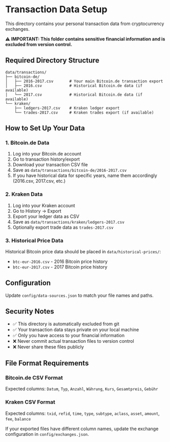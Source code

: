 # Transaction Data Setup

This directory contains your personal transaction data from cryptocurrency exchanges. 

⚠️ **IMPORTANT: This folder contains sensitive financial information and is excluded from version control.**

## Required Directory Structure

```
data/transactions/
├── bitcoin-de/
│   ├── 2016-2017.csv       # Your main Bitcoin.de transaction export
│   ├── 2016.csv            # Historical Bitcoin.de data (if available)
│   └── 2017.csv            # Historical Bitcoin.de data (if available)
└── kraken/
    ├── ledgers-2017.csv    # Kraken ledger export
    └── trades-2017.csv     # Kraken trades export (if available)
```

## How to Set Up Your Data

### 1. Bitcoin.de Data
1. Log into your Bitcoin.de account
2. Go to transaction history/export
3. Download your transaction CSV file
4. Save as `data/transactions/bitcoin-de/2016-2017.csv`
5. If you have historical data for specific years, name them accordingly (2016.csv, 2017.csv, etc.)

### 2. Kraken Data
1. Log into your Kraken account
2. Go to History → Export
3. Export your ledger data as CSV
4. Save as `data/transactions/kraken/ledgers-2017.csv`
5. Optionally export trade data as `trades-2017.csv`

### 3. Historical Price Data
Historical Bitcoin price data should be placed in `data/historical-prices/`:
- `btc-eur-2016.csv` - 2016 Bitcoin price history
- `btc-eur-2017.csv` - 2017 Bitcoin price history

## Configuration

Update `config/data-sources.json` to match your file names and paths.

## Security Notes

- ✅ This directory is automatically excluded from git
- ✅ Your transaction data stays private on your local machine
- ✅ Only you have access to your financial information
- ❌ Never commit actual transaction files to version control
- ❌ Never share these files publicly

## File Format Requirements

### Bitcoin.de CSV Format
Expected columns: `Datum`, `Typ`, `Anzahl`, `Währung`, `Kurs`, `Gesamtpreis`, `Gebühr`

### Kraken CSV Format  
Expected columns: `txid`, `refid`, `time`, `type`, `subtype`, `aclass`, `asset`, `amount`, `fee`, `balance`

If your exported files have different column names, update the exchange configuration in `config/exchanges.json`.
